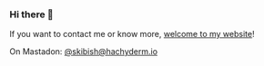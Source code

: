 ### Hi there 👋

If you want to contact me or know more, [welcome to my website](https://sergeykibish.com)!

On Mastadon: <a rel="me" href="https://hachyderm.io/@skibish">@skibish@hachyderm.io</a>

<!--
**skibish/skibish** is a ✨ _special_ ✨ repository because its `README.md` (this file) appears on your GitHub profile.

Here are some ideas to get you started:

- 🔭 I’m currently working on ...
- 🌱 I’m currently learning ...
- 👯 I’m looking to collaborate on ...
- 🤔 I’m looking for help with ...
- 💬 Ask me about ...
- 📫 How to reach me: ...
- 😄 Pronouns: ...
- ⚡ Fun fact: ...
-->

